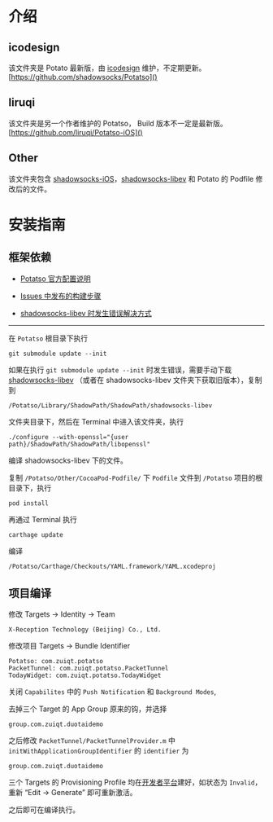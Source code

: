 # 介绍
## icodesign
该文件夹是 Potato 最新版，由 [icodesign][1] 维护，不定期更新。
[https://github.com/shadowsocks/Potatso]() 

## liruqi
该文件夹是另一个作者维护的 Potatso， Build 版本不一定是最新版。
[https://github.com/liruqi/Potatso-iOS]()

## Other
该文件夹包含 [shadowsocks-iOS][4]，[shadowsocks-libev][5] 和 Potato 的 Podfile 修改后的文件。


# 安装指南
## 框架依赖

- [Potatso 官方配置说明][6]

- [Issues 中发布的构建步骤][7]

- [shadowsocks-libev 时发生错误解决方式][8]

---- 
在 `Potatso` 根目录下执行

	git submodule update --init

如果在执行  `git submodule update --init` 时发生错误，需要手动下载 [shadowsocks-libev][9] （或者在 shadowsocks-libev 文件夹下获取旧版本），复制到 

	/Potatso/Library/ShadowPath/ShadowPath/shadowsocks-libev 

文件夹目录下，然后在 Terminal 中进入该文件夹，执行 

	./configure --with-openssl="{user path}/ShadowPath/ShadowPath/libopenssl"

编译 shadowsocks-libev 下的文件。

复制 `/Potatso/Other/CocoaPod-Podfile/` 下 `Podfile` 文件到 `/Potatso` 项目的根目录下，执行 

	pod install

再通过 Terminal 执行
 
	carthage update

编译 

	/Potatso/Carthage/Checkouts/YAML.framework/YAML.xcodeproj

## 项目编译
修改 Targets -\> Identity -\> Team 

	X-Reception Technology (Beijing) Co., Ltd.

修改项目 Targets -\> Bundle Identifier

	Potatso: com.zuiqt.potatso
	PacketTunnel: com.zuiqt.potatso.PacketTunnel
	TodayWidget: com.zuiqt.potatso.TodayWidget 

关闭 `Capabilites` 中的 `Push Notification` 和 `Background Modes`,

去掉三个 Target 的 App Group 原来的钩，并选择 

	group.com.zuiqt.duotaidemo 

之后修改 `PacketTunnel/PacketTunnelProvider.m` 中 `initWithApplicationGroupIdentifier` 的 `identifier` 为

	group.com.zuiqt.duotaidemo 

三个 Targets 的 Provisioning Profile 均在[开发者平台][10]建好，如状态为 `Invalid`，重新 “Edit -\> Generate” 即可重新激活。

之后即可在编译执行。 






[1]:	https://github.com/icodesign
[4]:	https://github.com/liruqi/shadowsocks-iOS
[5]:	https://github.com/shadowsocks/shadowsocks-libev
[6]:	https://github.com/shadowsocks/Potatso/wiki/Setup-Guide
[7]:	https://github.com/shadowsocks/Potatso/issues/12
[8]:	https://github.com/shadowsocks/Potatso/issues/46
[9]:	https://github.com/shadowsocks/shadowsocks-libev
[10]:	https://developer.apple.com/account/ios/profile/